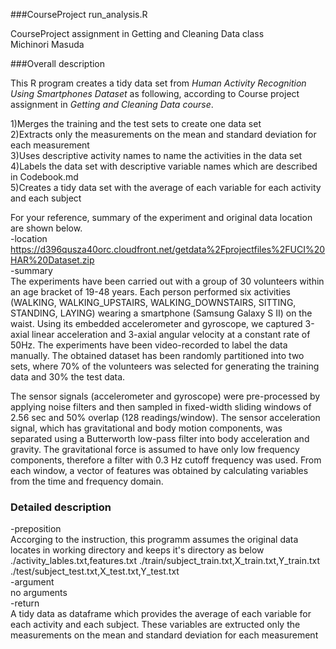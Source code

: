 ###CourseProject  run_analysis.R


CourseProject assignment in Getting and Cleaning Data class  
Michinori Masuda


###Overall description

This R program creates a tidy data set from *Human Activity Recognition Using Smartphones Dataset* as following, according to Course project assignment in *Getting and Cleaning Data course*.

1)Merges the training and the test sets to create one data set  
2)Extracts only the measurements on the mean and standard deviation for each measurement  
3)Uses descriptive activity names to name the activities in the data set  
4)Labels the data set with descriptive variable names which are described in Codebook.md   
5)Creates a tidy data set with the average of each variable for each activity and each subject  

For your reference, summary of the experiment and original data location are shown below.  
-location
https://d396qusza40orc.cloudfront.net/getdata%2Fprojectfiles%2FUCI%20HAR%20Dataset.zip  
-summary  
The experiments have been carried out with a group of 30 volunteers within an age bracket of 19-48 years. 
Each person performed six activities (WALKING, WALKING_UPSTAIRS, WALKING_DOWNSTAIRS, SITTING, STANDING, LAYING) wearing a smartphone (Samsung Galaxy S II) on the waist. 
Using its embedded accelerometer and gyroscope, we captured 3-axial linear acceleration and 3-axial angular velocity at a constant rate of 50Hz. 
The experiments have been video-recorded to label the data manually. 
The obtained dataset has been randomly partitioned into two sets, where 70% of the volunteers was selected for generating the training data and 30% the test data. 

The sensor signals (accelerometer and gyroscope) were pre-processed by applying noise filters and then sampled in fixed-width sliding windows of 2.56 sec and 50% overlap (128 readings/window). 
The sensor acceleration signal, which has gravitational and body motion components, was separated using a Butterworth low-pass filter into body acceleration and gravity. 
The gravitational force is assumed to have only low frequency components, therefore a filter with 0.3 Hz cutoff frequency was used. 
From each window, a vector of features was obtained by calculating variables from the time and frequency domain.


### Detailed description

-preposition  
Accorging to the instruction, 
this programm assumes the original data locates in working directory and keeps it's directory as below
./activity_lables.txt,features.txt 
./train/subject_train.txt,X_train.txt,Y_train.txt
./test/subject_test.txt,X_test.txt,Y_test.txt  
-argument  
no arguments  
-return  
A tidy data as dataframe which provides the average of each variable for each activity and each subject.
These variables are extructed only the measurements on the mean and standard deviation for each measurement
